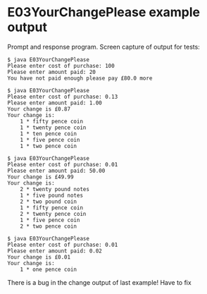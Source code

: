 E03YourChangePlease example output
==================================
Prompt and response program. Screen capture of output for tests:
```
$ java E03YourChangePlease 
Please enter cost of purchase: 100
Please enter amount paid: 20 
You have not paid enough please pay £80.0 more

$ java E03YourChangePlease 
Please enter cost of purchase: 0.13
Please enter amount paid: 1.00
Your change is £0.87
Your change is: 
	1 * fifty pence coin
	1 * twenty pence coin
	1 * ten pence coin
	1 * five pence coin
	1 * two pence coin

$ java E03YourChangePlease 
Please enter cost of purchase: 0.01
Please enter amount paid: 50.00
Your change is £49.99
Your change is: 
	2 * twenty pound notes
	1 * five pound notes
	2 * two pound coin
	1 * fifty pence coin
	2 * twenty pence coin
	1 * five pence coin
	2 * two pence coin

$ java E03YourChangePlease 
Please enter cost of purchase: 0.01
Please enter amount paid: 0.02
Your change is £0.01
Your change is: 
	1 * one pence coin
```
There is a bug in the change output of last example! 
Have to fix
